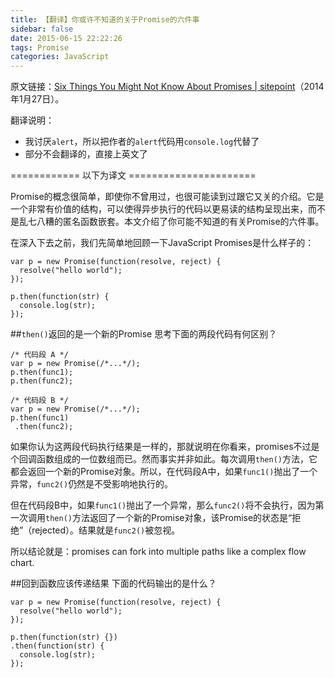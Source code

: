 ```yaml
---
title: 【翻译】你或许不知道的关于Promise的六件事
sidebar: false
date: 2015-06-15 22:22:26
tags: Promise
categories: JavaScript
---
```


原文链接：[Six Things You Might Not Know About Promises | sitepoint](http://www.sitepoint.com/six-things-might-know-promises/)（2014年1月27日）。

<!-- more -->

翻译说明：
+ 我讨厌`alert`，所以把作者的`alert`代码用`console.log`代替了
+ 部分不会翻译的，直接上英文了

============ 以下为译文 ======================

Promise的概念很简单，即使你不曾用过，也很可能读到过跟它又关的介绍。它是一个非常有价值的结构，可以使得异步执行的代码以更易读的结构呈现出来，而不是乱七八糟的匿名函数嵌套。本文介绍了你可能不知道的有关Promise的六件事。

在深入下去之前，我们先简单地回顾一下JavaScript Promises是什么样子的：

```
var p = new Promise(function(resolve, reject) {
  resolve("hello world");
});
 
p.then(function(str) {
  console.log(str);
});
```

##`then()`返回的是一个新的Promise
思考下面的两段代码有何区别？

```
/* 代码段 A */
var p = new Promise(/*...*/);
p.then(func1);
p.then(func2);
```

```
/* 代码段 B */
var p = new Promise(/*...*/);
p.then(func1)
 .then(func2);
```

如果你认为这两段代码执行结果是一样的，那就说明在你看来，promises不过是个回调函数组成的一位数组而已。然而事实并非如此。每次调用`then()`方法，它都会返回一个新的Promise对象。所以，在代码段A中，如果`func1()`抛出了一个异常，`func2()`仍然是不受影响地执行的。

但在代码段B中，如果`func1()`抛出了一个异常，那么`func2()`将不会执行，因为第一次调用`then()`方法返回了一个新的Promise对象，该Promise的状态是“拒绝”（rejected）。结果就是`func2()`被忽视。

所以结论就是：promises can fork into multiple paths like a complex flow chart.

##回到函数应该传递结果
下面的代码输出的是什么？

```
var p = new Promise(function(resolve, reject) {
  resolve("hello world");
});
 
p.then(function(str) {})
.then(function(str) {
  console.log(str);
});
```